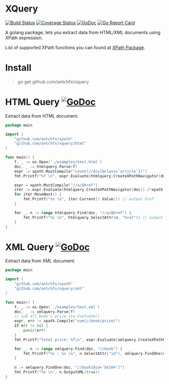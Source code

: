 XQuery
====
[![Build Status](https://travis-ci.org/antchfx/xquery.svg?branch=master)](https://travis-ci.org/antchfx/xquery)
[![Coverage Status](https://coveralls.io/repos/github/antchfx/xquery/badge.svg?branch=master)](https://coveralls.io/github/antchfx/xquery?branch=master)
[![GoDoc](https://godoc.org/github.com/antchfx/xquery?status.svg)](https://godoc.org/github.com/antchfx/xquery)
[![Go Report Card](https://goreportcard.com/badge/github.com/antchfx/xquery)](https://goreportcard.com/report/github.com/antchfx/xquery)

A golang package, lets you extract data from HTML/XML documents using XPath expression.

List of supported XPath functions you can found at [XPath Package](https://github.com/antchfx/xpath).

Install
====

> go get github.com/antchfx/xquery

HTML Query [![GoDoc](https://godoc.org/github.com/antchfx/xquery/html?status.svg)](https://godoc.org/github.com/antchfx/xquery/html)
===

Extract data from HTML document.

```go
package main

import (
	"github.com/antchfx/xpath"
	"github.com/antchfx/xquery/html"
)

func main() {
	f, _ := os.Open(`./examples/test.html`)
	doc, _ := htmlquery.Parse(f)
	expr := xpath.MustCompile("count(//div[@class='article'])")
	fmt.Printf("%f \n", expr.Evaluate(htmlquery.CreateXPathNavigator(doc)).(float64))

	expr = xpath.MustCompile("//a/@href")
	iter := expr.Evaluate(htmlquery.CreateXPathNavigator(doc)).(*xpath.NodeIterator)
	for iter.MoveNext() {
		fmt.Printf("%s \n", iter.Current().Value()) // output href
	}

	for _, n := range htmlquery.Find(doc, "//a/@href") {
		fmt.Printf("%s \n", htmlquery.SelectAttr(n, "href")) // output href
	}
}
```

XML Query [![GoDoc](https://godoc.org/github.com/antchfx/xquery/xml?status.svg)](https://godoc.org/github.com/antchfx/xquery/xml)
===
Extract data from XML document.

```go
package main

import (
	"github.com/antchfx/xpath"
	"github.com/antchfx/xquery/xml"
)

func main() {
	f, _ := os.Open(`./examples/test.xml`)
	doc, _ := xmlquery.Parse(f)
	// sum all book's price via Evaluate()
	expr, err := xpath.Compile("sum(//book/price)")
	if err != nil {
		panic(err)
	}
	fmt.Printf("total price: %f\n", expr.Evaluate(xmlquery.CreateXPathNavigator(doc)).(float64))

	for _, n := range xmlquery.Find(doc, "//book") {
		fmt.Printf("%s : %s \n", n.SelectAttr("id"), xmlquery.FindOne(n, "title").InnerText())
	}
	
	n := xmlquery.FindOne(doc, "//book[@id='bk104']")
	fmt.Printf("%s \n", n.OutputXML(true))
}
```
